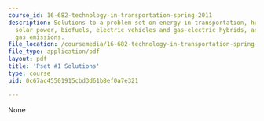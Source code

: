 ```yaml
---
course_id: 16-682-technology-in-transportation-spring-2011
description: Solutions to a problem set on energy in transportation, human energy,
  solar power, biofuels, electric vehicles and gas-electric hybrids, and greenhouse
  gas emissions.
file_location: /coursemedia/16-682-technology-in-transportation-spring-2011/0c67ac45501915cbd3d61b8ef0a7e321_MIT16_682S11_soln1.pdf
file_type: application/pdf
layout: pdf
title: 'Pset #1 Solutions'
type: course
uid: 0c67ac45501915cbd3d61b8ef0a7e321

---
```

None